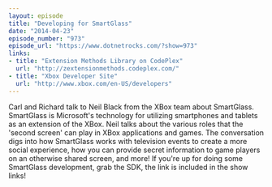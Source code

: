 ```yaml
---
layout: episode
title: "Developing for SmartGlass"
date: "2014-04-23"
episode_number: "973"
episode_url: "https://www.dotnetrocks.com/?show=973"
links:
- title: "Extension Methods Library on CodePlex"
  url: "http://zextensionmethods.codeplex.com/"
- title: "Xbox Developer Site"
  url: "http://www.xbox.com/en-US/developers"
---
```


Carl and Richard talk to Neil Black from the XBox team about SmartGlass. SmartGlass is Microsoft's technology for utilizing smartphones and tablets as an extension of the XBox. Neil talks about the various roles that the 'second screen' can play in XBox applications and games. The conversation digs into how SmartGlass works with television events to create a more social experience, how you can provide secret information to game players on an otherwise shared screen, and more! If you're up for doing some SmartGlass development, grab the SDK, the link is included in the show links!
